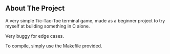 ## About The Project

A very simple Tic-Tac-Toe terminal game, made as a beginner project to try myself at building something in C alone.

Very buggy for edge cases.

To compile, simply use the Makefile provided.

